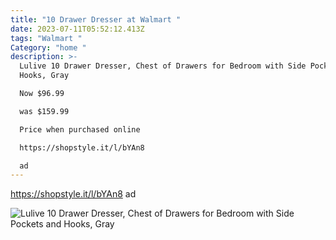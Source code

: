 ```yaml
---
title: "10 Drawer Dresser at Walmart "
date: 2023-07-11T05:52:12.413Z
tags: "Walmart "
Category: "home "
description: >-
  Lulive 10 Drawer Dresser, Chest of Drawers for Bedroom with Side Pockets and
  Hooks, Gray 

  Now $96.99

  was $159.99

  Price when purchased online 

  https://shopstyle.it/l/bYAn8

  ad
---
```

https://shopstyle.it/l/bYAn8
ad  

![Lulive 10 Drawer Dresser, Chest of Drawers for Bedroom with Side Pockets and Hooks, Gray](https://i5.walmartimages.com/asr/b8b57c8f-35b6-41b5-a669-f0bc7f836002.428fa83a497249a72397e52ca7f4dfbb.jpeg?odnHeight=2000&odnWidth=2000&odnBg=FFFFFF)

<!--EndFragment-->